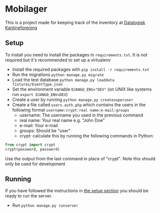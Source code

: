 # Mobilager
This is a project made for keeping track of the inventory at 
[Datalogisk Kantineforening](https://kantinen.org)

## Setup
To install you need to install the packages in `requirements.txt`. It is not
required but it's recommended to set up a virtualenv

- Install the required packages with `pip install -r requirements.txt`
- Run the migrations `python manage.py migrate`
- Load the test database `python manage.py loaddata fixtures/EventType.json`
- Set the environment variable `DJANGO_ENV="DEV"` (on UNIX like systems run
`export DJANGO_ENV=DEV`)
- Create a user by running `python manage.py createsuperuser`
- Create a file called `users.auth.php` which contains the users in the 
following format `username:crypt:real name:e-mail:groups`
    - username: The username you used in the previous command
    - real name: Your real name e.g. "John Doe"
    - e-mail: Your e-mail
    - groups: Should be "user"
    - crypt: calculate this by running the following commands in Python:
```Python
from crypt import crypt
crypt(password, password)
```
Use the output from the last command in place of "crypt". Note this should only
be used for development

## Running
If you have followed the instructions in [the setup section](#Setup) you should 
be ready to run the server.
- Run `python manage.py runserver`
